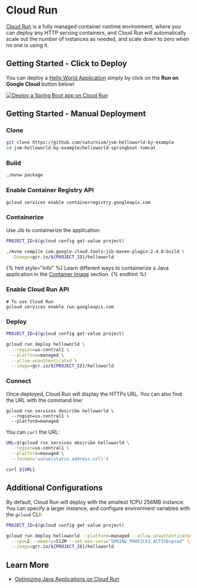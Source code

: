 # Cloud Run

[Cloud Run](https://cloud.google.com/run/docs) is a fully managed container runtime environment, where you can deploy any HTTP serving containers, and Cloud Run will automatically scale out the number of instances as needed, and scale down to zero when no one is using it.

## Getting Started - Click to Deploy

You can deploy a [Hello World Application](https://github.com/saturnism/jvm-helloworld-by-example/tree/master/helloworld-springboot-tomcat) simply by click on the **Run on Google Cloud** button below!

[![Deploy a Spring Boot app on Cloud Run](https://deploy.cloud.run/button.svg)](https://deploy.cloud.run/?git_repo=https://github.com/saturnism/jvm-helloworld-by-example.git&dir=helloworld-springboot-tomcat)

## Getting Started - Manual Deployment

### Clone

```bash
git clone https://github.com/saturnism/jvm-helloworld-by-example
cd jvm-helloworld-by-example/helloworld-springboot-tomcat
```

### Build

```bash
./mvnw package
```

### Enable Container Registry API

```bash
gcloud services enable containerregistry.googleapis.com
```

### Containerize

Use Jib to containerize the application:

```bash
PROJECT_ID=$(gcloud config get-value project)

./mvnw compile com.google.cloud.tools:jib-maven-plugin:2.4.0:build \
  -Dimage=gcr.io/${PROJECT_ID}/helloworld
```

{% hint style="info" %}
Learn different ways to containerize a Java application in the [Container Image](../../deployment/docker/container-image.md) section.
{% endhint %}

### Enable Cloud Run API

```text
# To use Cloud Run
gcloud services enable run.googleapis.com
```

### Deploy

```bash
PROJECT_ID=$(gcloud config get-value project)

gcloud run deploy helloworld \
  --region=us-central1 \
  --platform=managed \
  --allow-unauthenticated \
  --image=gcr.io/${PROJECT_ID}/helloworld
```

### Connect

Once deployed, Cloud Run will display the HTTPs URL. You can also find the URL with the command line:

```text
gcloud run services describe helloworld \
  --region=us-central1 \
  --platform=managed
```

You can `curl` the URL:

```bash
URL=$(gcloud run services describe helloworld \
  --region=us-central1 \
  --platform=managed \
  --format='value(status.address.url)')

curl ${URL}
```

## Additional Configurations

By default, Cloud Run will deploy with the smallest 1CPU 256MB instance. You can specify a larger instance, and configure environment variables with the `gcloud` CLI:

```bash
PROJECT_ID=$(gcloud config get-value project)

gcloud run deploy helloworld --platform=managed --allow-unauthenticated \
  --cpu=2 --memory=512M --set-env-vars="SPRING_PROFILES_ACTIVE=prod" \
  --image=gcr.io/${PROJECT_ID}/helloworld
```

## Learn More

* [Optimizing Java Applications on Cloud Run](https://cloud.google.com/run/docs/tips/java)

